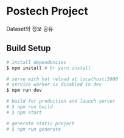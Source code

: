 # Postech Project 

Dataset와 정보 공유

## Build Setup

``` bash
# install dependencies
$ npm install # Or yarn install

# serve with hot reload at localhost:3000
# service worker is disabled in dev
$ npm run dev

# build for production and launch server
# $ npm run build
# $ npm start

# generate static project
# $ npm run generate
```